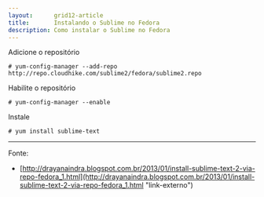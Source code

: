 ```yaml
---
layout:      grid12-article
title:       Instalando o Sublime no Fedora
description: Como instalar o Sublime no Fedora
---
```



Adicione o repositório
	
	# yum-config-manager --add-repo http://repo.cloudhike.com/sublime2/fedora/sublime2.repo

Habilite o repositório

	# yum-config-manager --enable

Instale
	
	# yum install sublime-text



<hr>
Fonte:

- [http://drayanaindra.blogspot.com.br/2013/01/install-sublime-text-2-via-repo-fedora_1.html](http://drayanaindra.blogspot.com.br/2013/01/install-sublime-text-2-via-repo-fedora_1.html "link-externo")
